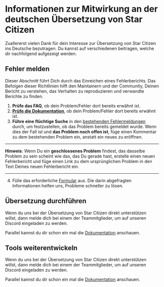 # Informationen zur Mitwirkung an der deutschen Übersetzung von Star Citizen

Zuallererst vielen Dank für dein Interesse zur Übersetzung von Star Citizen ins Deutsche bezutragen. Du kannst auf verschiedenen beitragen, welche dir nachfolgend aufgezeigt werden.

## Fehler melden
Dieser Abschnitt führt Dich durch das Einreichen eines Fehlerberichts.
Das Befolgen dieser Richtlinien hilft den Maintainern und der Community, Deinen Bericht zu verstehen, das Verhalten zu reproduzieren und verwandte Berichte zu finden.

1. **Prüfe das FAQ**, ob dein Problem/Fehler dort bereits erwähnt ist.
2. [**Prüfe die Dokumentation**](docs/dokumentation/Dokumentation_SC-DEU.adoc), ob dein Problem/Fehler dort bereits erwähnt ist.
3. **Führe eine flüchtige Suche** in den [bestehenden Fehlermeldungen](https://github.com/rjcncpt/StarCitizen-Deutsch-INI/issues?q=is%3Aissue) durch, um festzustellen, ob das Problem bereits gemeldet wurde. Wenn dies der Fall ist und **das Problem noch offen ist**, füge einen Kommentar zu dem bestehenden Problem ein, anstatt ein neues zu eröffnen.
____
**Hinweis**: Wenn Du ein **geschlossenes Problem** findest, das dasselbe Problem zu sein scheint wie das, das Du gerade hast, erstelle einen neuen Fehlerbericht und füge einen Link zu dem ursprünglichen Problem in den Text Deines neuen Fehlerbericht ein.
____

4. Fülle das erforderliche [Formular](https://github.com/rjcncpt/StarCitizen-Deutsch-INI/issues/new/choose) aus. Die darin abgefragten Informationen helfen uns, Probleme schneller zu lösen.

## Übersetzung durchführen

Wenn du uns bei der Übersetzung von Star Citizen direkt unterstützen willst, dann melde dich bei einem der Teammitglieder, um auf unseren Discord eingeladen zu werden.

Parallel kannst du dir schon ein mal die [Dokumentation](docs/dokumentation/Dokumentation_SC-DEU.adoc) anschauen.

## Tools weiterentwickeln

Wenn du uns bei der Übersetzung von Star Citizen direkt unterstützen willst, dann melde dich bei einem der Teammitglieder, um auf unseren Discord eingeladen zu werden.

Parallel kannst du dir schon ein mal die [Dokumentation](docs/dokumentation/Dokumentation_SC-DEU.adoc) anschauen.